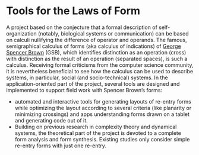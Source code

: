 # Tools for the Laws of Form

A project based on the conjecture that a formal description of self-organization (notably, biological systems or communication) can be based on calculi nullifying the difference of operator and operands. The famous, semigraphical calculus of forms (aka calculus of indications) of [George Spencer Brown](https://en.wikipedia.org/wiki/G._Spencer-Brown) (GSB), which identifies distinction as an operation (cross) with distinction as the result of an operation (separated spaces), is such a calculus. Receiving formal criticisms from the computer science community, it is nevertheless beneficial to see how the calculus can be used to describe systems, in particular, social (and socio-technical) systems. In the application-oriented part of the project, several tools are designed and implemented to support field work with Spencer Brown’s forms: 
- automated and interactive tools for generating layouts of re-entry forms while optimizing the layout according to several criteria (like planarity or minimizing crossings) and apps understanding forms drawn on a tablet and generating code out of it.
- Building on previous research in complexity theory and dynamical systems, the theoretical part of the project is devoted to a complete form analysis and form synthesis. Existing studies only consider simple re-entry forms with just one re-entry.
